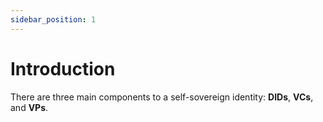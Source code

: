 ```yaml
---
sidebar_position: 1
---
```


# Introduction

There are three main components to a self-sovereign identity: **DIDs**, **VCs**, and **VPs**.

